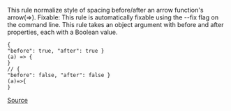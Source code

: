 This rule normalize style of spacing before/after an arrow function's arrow(=>).
Fixable: This rule is automatically fixable using the --fix flag on the command line.
This rule takes an object argument with before and after properties, each with a Boolean value.

``` 
{
"before": true, "after": true }
(a) => {
}
// {
"before": false, "after": false }
(a)=>{
}

```

[Source](http://eslint.org/docs/rules/arrow-spacing)
